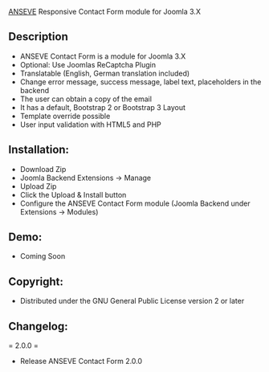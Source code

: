 [ANSEVE](http://anseve.de) Responsive Contact Form module for Joomla 3.X 

Description
---------------------
* ANSEVE Contact Form is a module for Joomla 3.X
* Optional: Use Joomlas ReCaptcha Plugin
* Translatable (English, German translation included)
* Change error message, success message, label text, placeholders in the backend
* The user can obtain a copy of the email
* It has a default, Bootstrap 2 or Bootstrap 3 Layout
* Template override possible
* User input validation with HTML5 and PHP

Installation:
---------------------
* Download Zip
* Joomla Backend Extensions -> Manage
* Upload Zip
* Click the Upload & Install button
* Configure the ANSEVE Contact Form module (Joomla Backend under Extensions -> Modules)

Demo:
---------------------
* Coming Soon

Copyright:
---------------------
* Distributed under the GNU General Public License version 2 or later


Changelog:
---------------------
= 2.0.0 =
* Release ANSEVE Contact Form 2.0.0

